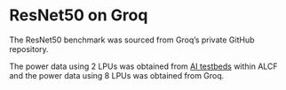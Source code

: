 # ResNet50 on Groq

The ResNet50 benchmark was sourced from Groq’s private GitHub repository. 

The power data using 2 LPUs was obtained from [AI testbeds](https://www.alcf.anl.gov/alcf-ai-testbed) within ALCF and the power data using 8 LPUs was obtained from Groq.
